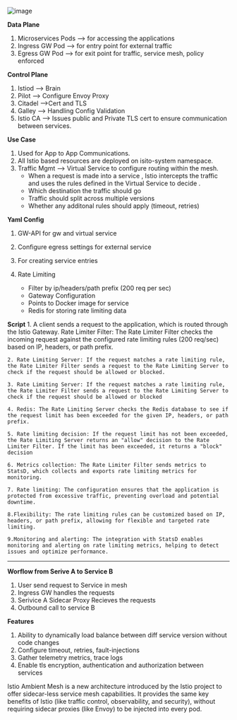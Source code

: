 ![image](https://github.com/user-attachments/assets/991ccebf-870a-46ab-b671-94cf4b93c790)

**Data Plane**
1. Microservices Pods --> for accessing the applications
2. Ingress GW Pod --> for entry point for external traffic
3. Egress GW Pod --> for exit point for traffic, service mesh, policy enforced

**Control Plane**
1. Istiod --> Brain
2. Pilot --> Configure Envoy Proxy
3. Citadel -->Cert and TLS
4. Galley --> Handling Config Validation
5. Istio CA --> Issues public and Private TLS cert to ensure communication between services.

**Use Case**
1. Used for App to App Communications. 
2. All Istio based resources are deployed on isito-system namespace.
3. Traffic Mgmt --> Virtual Service to configure routing within the mesh.
   * When a request is made into a service , Istio intercepts the traffic and uses the rules defined in the Virtual Service to decide .
   * Which destination the traffic should go
   * Traffic should split across multiple versions
   * Whether any additonal rules should apply (timeout, retries)

**Yaml Config**

1. GW-API for gw and virtual service
2. Configure egress settings for external service
3. For creating service entries


1. Rate Limiting
   
   * Filter by ip/headers/path prefix (200 req per sec)
   * Gateway Configuration
   * Points to Docker image for service
   * Redis for storing rate limiting data
  
**Script**
	1. A client sends a request to the application, which is routed through the Istio Gateway.
	Rate Limiter Filter: The Rate Limiter Filter checks the incoming request against the configured rate limiting rules (200 req/sec) based on IP, headers, or path prefix.
 
	2. Rate Limiting Server: If the request matches a rate limiting rule, the Rate Limiter Filter sends a request to the Rate Limiting Server to check if the request should be allowed or blocked.
 
	3. Rate Limiting Server: If the request matches a rate limiting rule, the Rate Limiter Filter sends a request to the Rate Limiting Server to check if the request should be allowed or blocked
 
	4. Redis: The Rate Limiting Server checks the Redis database to see if the request limit has been exceeded for the given IP, headers, or path prefix.
 
	5. Rate limiting decision: If the request limit has not been exceeded, the Rate Limiting Server returns an "allow" decision to the Rate Limiter Filter. If the limit has been exceeded, it returns a "block" decision
 
	6. Metrics collection: The Rate Limiter Filter sends metrics to StatsD, which collects and exports rate limiting metrics for monitoring.
 
	7. Rate limiting: The configuration ensures that the application is protected from excessive traffic, preventing overload and potential downtime.
 
	8.Flexibility: The rate limiting rules can be customized based on IP, headers, or path prefix, allowing for flexible and targeted rate limiting.
 
	9.Monitoring and alerting: The integration with StatsD enables monitoring and alerting on rate limiting metrics, helping to detect issues and optimize performance.

 *************************************************************************************
 **Worflow from Serive A to Service B**

 1. User send request to Service in mesh
 2. Ingress GW handles the requests
 3. Serivice A Sidecar Proxy Recieves the requests
 4. Outbound call to service B

**Features**

1. Ability to dynamically load balance between diff service version without code changes
2. Configure timeout, retries, fault-injections
3. Gather telemetry metrics, trace logs
4. Enable tls encryption, authentication and authorization between services

Istio Ambient Mesh is a new architecture introduced by the Istio project to offer sidecar-less service mesh capabilities. It provides the same key benefits of Istio (like traffic control, observability, and security), without requiring sidecar proxies (like Envoy) to be injected into every pod.




